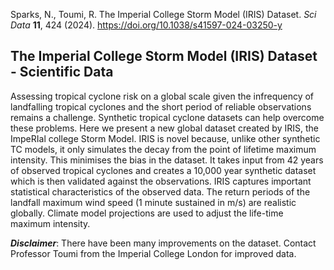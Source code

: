 Sparks, N., Toumi, R. The Imperial College Storm Model (IRIS) Dataset. _Sci Data_ **11**, 424 (2024). <https://doi.org/10.1038/s41597-024-03250-y>

## The Imperial College Storm Model (IRIS) Dataset - Scientific Data

Assessing tropical cyclone risk on a global scale given the infrequency of landfalling tropical cyclones and the short period of reliable observations remains a challenge. Synthetic tropical cyclone datasets can help overcome these problems. Here we present a new global dataset created by IRIS, the ImpeRIal college Storm Model. IRIS is novel because, unlike other synthetic TC models, it only simulates the decay from the point of lifetime maximum intensity. This minimises the bias in the dataset. It takes input from 42 years of observed tropical cyclones and creates a 10,000 year synthetic dataset which is then validated against the observations. IRIS captures important statistical characteristics of the observed data. The return periods of the landfall maximum wind speed (1 minute sustained in m/s) are realistic globally. Climate model projections are used to adjust the life-time maximum intensity.

**_Disclaimer_**: There have been many improvements on the dataset. Contact Professor Toumi from the Imperial College London for improved data.
